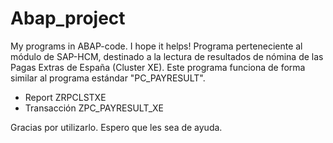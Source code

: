 # Abap_project
My programs in ABAP-code. I hope it helps!
Programa perteneciente al módulo de SAP-HCM, destinado a la lectura de resultados de nómina de las Pagas Extras de España (Cluster XE).
Este programa funciona de forma similar al programa estándar "PC_PAYRESULT".
- Report ZRPCLSTXE
- Transacción ZPC_PAYRESULT_XE

Gracias por utilizarlo. Espero que les sea de ayuda.
